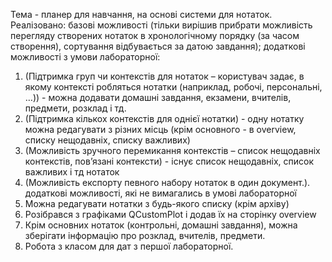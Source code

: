 Тема - планер для навчання, на основі системи для нотаток.
Реалізовано: базові можливості 
(тільки вирішив прибрати можливість перегляду створених нотаток в хронологічному порядку (за часом створення), сортування відбувається за датою завдання);
додаткові можливості з умови лабораторної: 
1) (Підтримка груп чи контекстів для нотаток – користувач задає, в якому контексті робляться нотатки (наприклад, робочі, персональні, …)) -
можна додавати домашні завдання, екзамени, вчителів, предмети, розклад і тд.
3) (Підтримка кількох контекстів для однієї нотатки) - одну нотатку можна редагувати з різних місць (крім основного - в overview, списку нещодавніх, списку важливих)
4) (Можливість зручного перемикання контекстів – список нещодавніх контекстів, пов’язані контексти) - існує список нещодавніх, список важливих і тд нотаток
8) (Можливість експорту певного набору нотаток в один документ.).
додаткові можливості, які не вимагались в умові лабораторної
1) Можна редагувати нотатки з будь-якого списку (крім архіву)
2) Розібрався з графіками QCustomPlot і додав їх на сторінку overview
3) Крім основних нотаток (контрольні, домашні завдання), можна зберігати інформацію про розклад, вчителів, предмети.
4) Робота з класом для дат з першої лабораторної.
